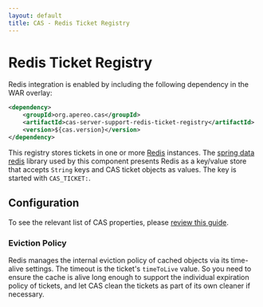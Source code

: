 ```yaml
---
layout: default
title: CAS - Redis Ticket Registry
---
```


# Redis Ticket Registry

Redis integration is enabled by including the following dependency in the WAR overlay:

```xml
<dependency>
    <groupId>org.apereo.cas</groupId>
    <artifactId>cas-server-support-redis-ticket-registry</artifactId>
    <version>${cas.version}</version>
</dependency>
```

This registry stores tickets in one or more [Redis](http://redis.io/) instances. The
[spring data redis](http://projects.spring.io/spring-data-redis/) library used by this component presents Redis as a
key/value store that accepts `String` keys and CAS ticket objects as values. The key is started with `CAS_TICKET:`.

## Configuration

To see the relevant list of CAS properties, please [review this guide](Configuration-Properties.html#redis-ticket-registry).

### Eviction Policy

Redis manages the internal eviction policy of cached objects via its time-alive settings.
The timeout is the ticket's `timeToLive` value. So you need to ensure the cache is alive long enough to support the
individual expiration policy of tickets, and let CAS clean the tickets as part of its own cleaner if necessary.
